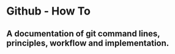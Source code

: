 # Github - How To 
## A documentation of git command lines, principles, workflow and implementation.
